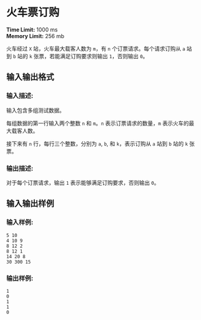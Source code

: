 # 火车票订购

**Time Limit:** 1000 ms  
**Memory Limit:** 256 mb

火车经过 `X` 站，火车最大载客人数为 `m`，有 `n` 个订票请求。每个请求订购从 `a` 站到 `b` 站的 `k` 张票，若能满足订购要求则输出 `1`，否则输出 `0`。

## 输入输出格式

### 输入描述:
输入包含多组测试数据。

每组数据的第一行输入两个整数 `n` 和 `m`。`n` 表示订票请求的数量，`m` 表示火车的最大载客人数。

接下来有 `n` 行，每行三个整数，分别为 `a`, `b`, 和 `k`，表示订购从 `a` 站到 `b` 站的 `k` 张票。

### 输出描述:
对于每个订票请求，输出 `1` 表示能够满足订购要求，否则输出 `0`。

## 输入输出样例

### 输入样例:
```plaintext
5 10
4 10 9
8 12 2
8 12 1
14 20 8
30 300 15
```

### 输出样例:
```plaintext
1
0
1
1
0
```
